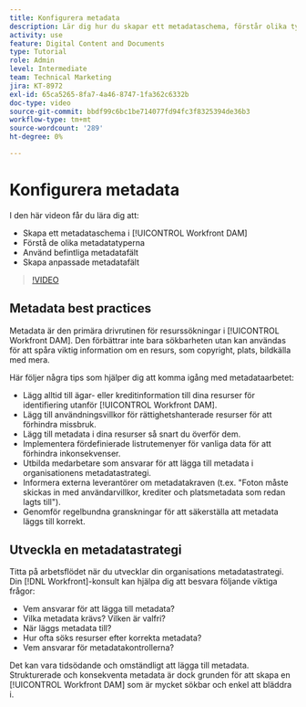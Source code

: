 ```yaml
---
title: Konfigurera metadata
description: Lär dig hur du skapar ett metadataschema, förstår olika typer av metadata, använder befintliga metadatafält och mycket mer i [!UICONTROL Workfront DAM].
activity: use
feature: Digital Content and Documents
type: Tutorial
role: Admin
level: Intermediate
team: Technical Marketing
jira: KT-8972
exl-id: 65ca5265-8fa7-4a46-8747-1fa362c6332b
doc-type: video
source-git-commit: bbdf99c6bc1be714077fd94fc3f8325394de36b3
workflow-type: tm+mt
source-wordcount: '289'
ht-degree: 0%

---
```


# Konfigurera metadata

I den här videon får du lära dig att:

* Skapa ett metadataschema i [!UICONTROL Workfront DAM]
* Förstå de olika metadatatyperna
* Använd befintliga metadatafält
* Skapa anpassade metadatafält

>[!VIDEO](https://video.tv.adobe.com/v/335235/?quality=12&learn=on&enablevpops=1)

## Metadata best practices

Metadata är den primära drivrutinen för resurssökningar i [!UICONTROL Workfront DAM]. Den förbättrar inte bara sökbarheten utan kan användas för att spåra viktig information om en resurs, som copyright, plats, bildkälla med mera.

Här följer några tips som hjälper dig att komma igång med metadataarbetet:

* Lägg alltid till ägar- eller kreditinformation till dina resurser för identifiering utanför [!UICONTROL Workfront DAM].
* Lägg till användningsvillkor för rättighetshanterade resurser för att förhindra missbruk.
* Lägg till metadata i dina resurser så snart du överför dem.
* Implementera fördefinierade listrutemenyer för vanliga data för att förhindra inkonsekvenser.
* Utbilda medarbetare som ansvarar för att lägga till metadata i organisationens metadatastrategi.
* Informera externa leverantörer om metadatakraven (t.ex. &quot;Foton måste skickas in med användarvillkor, krediter och platsmetadata som redan lagts till&quot;).
* Genomför regelbundna granskningar för att säkerställa att metadata läggs till korrekt.

## Utveckla en metadatastrategi

Titta på arbetsflödet när du utvecklar din organisations metadatastrategi. Din [!DNL Workfront]-konsult kan hjälpa dig att besvara följande viktiga frågor:

* Vem ansvarar för att lägga till metadata?
* Vilka metadata krävs? Vilken är valfri?
* När läggs metadata till?
* Hur ofta söks resurser efter korrekta metadata?
* Vem ansvarar för metadatakontrollerna?

Det kan vara tidsödande och omständligt att lägga till metadata. Strukturerade och konsekventa metadata är dock grunden för att skapa en [!UICONTROL Workfront DAM] som är mycket sökbar och enkel att bläddra i.
